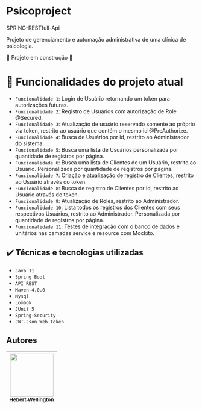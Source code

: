# Psicoproject
SPRING-RESTfull-Api


Projeto de gerenciamento e automação administrativa de uma clínica de psicologia.

:construction: Projeto em construção :construction:

# :hammer: Funcionalidades do projeto atual

- `Funcionalidade 1`: Login de Usuário retornando um token para autorizações futuras.
- `Funcionalidade 2`: Registro de Usuários com autorização de Role @Secured.
- `Funcionalidade 3`: Atualização de usuário reservado somente ao próprio via token, restrito ao usuário que contém o mesmo id @PreAuthorize.
- `Funcionalidade 4`: Busca de Usuários por id, restrito ao Administrador do sistema.
- `Funcionalidade 5`: Busca uma lista de Usuários personalizada por quantidade de registros por página.
- `Funcionalidade 6`: Busca uma lista de Clientes de um Usuário, restrito ao Usuário. Personalizada por quantidade de registros por página.
- `Funcionalidade 7`: Criação e atualização de registro de Clientes, restrito ao Usuário através do token.
- `Funcionalidade 8`: Busca de registro de Clientes por id, restrito ao Usuário através do token.
- `Funcionalidade 9`: Atualização de Roles, restrito ao Administrador.
- `Funcionalidade 10`: Lista todos os registros dos Clientes com seus respectivos Usuários, restrito ao Administrador. Personalizada por quantidade de registros por página.
- `Funcionalidade 11`: Testes de integração com o banco de dados e unitários nas camadas service e resource com Mockito.


## ✔️ Técnicas e tecnologias utilizadas

- ``Java 11``
- ``Spring Boot``
- ``API REST``
- ``Maven-4.0.0``
- ``Mysql``
- ``Lombok``
- ``JUnit 5``
- ``Spring-Security``
- ``JWT-Json Web Token``


## Autores

| [<img src="https://avatars.githubusercontent.com/u/72111388?v=4" width=115><br><sub>Hebert Wellington</sub>](https://github.com/hebertwellington) |
| :---: |
